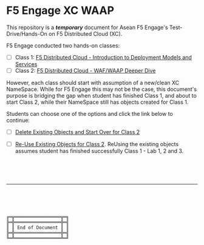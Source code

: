 # F5 Engage XC WAAP

This repository is a ***temporary*** document for Asean F5 Engage's Test-Drive/Hands-On on F5 Distributed Cloud (XC).

F5 Engage conducted two hands-on classes:
- [ ] Class 1: [F5 Distributed Cloud - Introduction to Deployment Models and Services](https://clouddocs.f5.com/training/community/f5xc/html/class1/class1.html)
- [ ] Class 2: [F5 Distributed Cloud - WAF/WAAP Deeper Dive](https://clouddocs.f5.com/training/community/f5xc/html/class2/class2.html)

However, each class should start with assumption of a new/clean XC NameSpace.
While for F5 Engage this may not be the case, this document's purpose is bridging the gap when student has finished Class 1, and about to start Class 2, while their NameSpace still has objects created for Class 1.

Students can choose one of the options and click the link below to continue:
- [ ] [Delete Existing Objects and Start Over for Class 2](/Delete)
- [ ] [Re-Use Existing Objects for Class 2](/ReUse). ReUsing the existing objects assumes student has finished successfully Class 1 - Lab 1, 2 and 3.



<br><br><br>

***

<br><br><br>
```
╔═╦═════════════════╦═╗
╠═╬═════════════════╬═╣
║ ║ End of Document ║ ║
╠═╬═════════════════╬═╣
╚═╩═════════════════╩═╝
```
<br><br><br>


